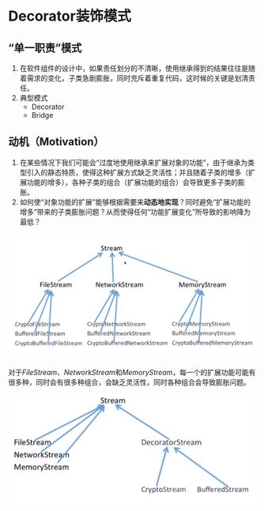 # Decorator装饰模式

## “单一职责”模式

1. 在软件组件的设计中，如果责任划分的不清晰，使用继承得到的结果往往是随着需求的变化，子类急剧膨胀，同时充斥着重复代码，这时候的关键是划清责任。
2. 典型模式
    * Decorator
    * Bridge

## 动机（Motivation）

1. 在某些情况下我们可能会“过度地使用继承来扩展对象的功能”，由于继承为类型引入的静态特质，使得这种扩展方式缺乏灵活性；并且随着子类的增多（扩展功能的增多），各种子类的组合（扩展功能的组合）会导致更多子类的膨胀。
2. 如何使“对象功能的扩展”能够根据需要来**动态地实现**？同时避免“扩展功能的增多”带来的子类膨胀问题？从而使得任何“功能扩展变化”所导致的影响降为最低？

![20191225205834.png](https://raw.githubusercontent.com/SunshlnW/Design-Mode/master/image/%E8%A3%85%E9%A5%B0%E6%A8%A1%E5%BC%8F/20191225205834.png)

对于*FileStream*、*NetworkStream*和*MemoryStream*，每一个的扩展功能可能有很多种，同时会有很多种组合，会缺乏灵活性，同时各种组合会导致膨胀问题。

![20191225214548.png](https://raw.githubusercontent.com/SunshlnW/Design-Mode/master/image/%E8%A3%85%E9%A5%B0%E6%A8%A1%E5%BC%8F/20191225214548.png)
